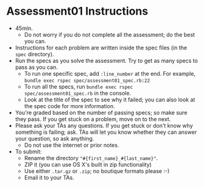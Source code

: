 # Assessment01 Instructions

* 45min.
    * Do not worry if you do not complete all the assessment; do the
      best you can.
* Instructions for each problem are written inside the spec files (in
  the `spec` directory).
* Run the specs as you solve the assessment. Try to get as many specs
  to pass as you can.
    * To run one specific spec, add `:line_number` at the end.  For example, `bundle exec rspec spec/assessment01_spec.rb:22`
    * To run all the specs, run `bundle exec rspec spec/assessment01_spec.rb` in the
      console.
    * Look at the title of the spec to see why it failed; you can also
      look at the spec code for more information.
* You're graded based on the number of passing specs; so make sure
  they pass. If you get stuck on a problem, move on to the next.
* Please ask your TAs any questions. If you get stuck or don't know
  why something is failing; ask. TAs will let you know whether they
  can answer your question, so ask anything.
    * Do not use the internet or prior notes.
* To submit:
    * Rename the directory `"#{first_name}_#{last_name}"`.
    * ZIP it (you can use OS X's built in zip functionality)
    * Use either `.tar.gz` or `.zip`; no boutique formats please :-)
    * Email it to your TAs.
